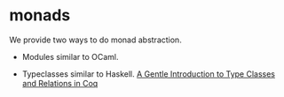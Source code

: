 # monads

We provide two ways to do monad abstraction.

* Modules similar to OCaml.

* Typeclasses similar to Haskell.
[A Gentle Introduction to Type Classes and Relations in Coq](http://www.labri.fr/perso/casteran/CoqArt/TypeClassesTut/typeclassestut.pdf)
